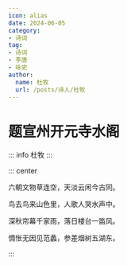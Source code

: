 ```yaml
---
icon: alias
date: 2024-06-05
category:
- 诗词
tag:
- 诗词
- 李唐
- 咏史
author:
  name: 杜牧
  url: /posts/诗人/杜牧
---
```


# 题宣州开元寺水阁


<!-- more -->

::: info
杜牧
:::


::: center 

六朝文物草连空，天淡云闲今古同。

鸟去鸟来山色里，人歌人哭水声中。

深秋帘幕千家雨，落日楼台一笛风。

惆怅无因见范蠡，参差烟树五湖东。

:::